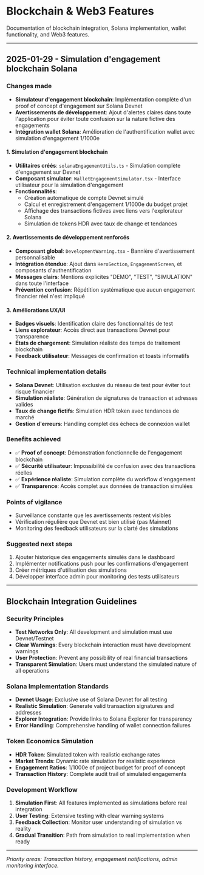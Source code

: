 
# Blockchain & Web3 Features

Documentation of blockchain integration, Solana implementation, wallet functionality, and Web3 features.

---

## 2025-01-29 - Simulation d'engagement blockchain Solana

### Changes made
- **Simulateur d'engagement blockchain**: Implémentation complète d'un proof of concept d'engagement sur Solana Devnet
- **Avertissements de développement**: Ajout d'alertes claires dans toute l'application pour éviter toute confusion sur la nature fictive des engagements
- **Intégration wallet Solana**: Amélioration de l'authentification wallet avec simulation d'engagement 1/1000e

#### 1. Simulation d'engagement blockchain
- **Utilitaires créés**: `solanaEngagementUtils.ts` - Simulation complète d'engagement sur Devnet
- **Composant simulator**: `WalletEngagementSimulator.tsx` - Interface utilisateur pour la simulation d'engagement
- **Fonctionnalités**: 
  - Création automatique de compte Devnet simulé
  - Calcul et enregistrement d'engagement 1/1000e du budget projet
  - Affichage des transactions fictives avec liens vers l'explorateur Solana
  - Simulation de tokens HDR avec taux de change et tendances

#### 2. Avertissements de développement renforcés
- **Composant global**: `DevelopmentWarning.tsx` - Bannière d'avertissement personnalisable
- **Intégration étendue**: Ajout dans `HeroSection`, `EngagementScreen`, et composants d'authentification
- **Messages clairs**: Mentions explicites "DEMO", "TEST", "SIMULATION" dans toute l'interface
- **Prévention confusion**: Répétition systématique que aucun engagement financier réel n'est impliqué

#### 3. Améliorations UX/UI
- **Badges visuels**: Identification claire des fonctionnalités de test
- **Liens explorateur**: Accès direct aux transactions Devnet pour transparence
- **États de chargement**: Simulation réaliste des temps de traitement blockchain
- **Feedback utilisateur**: Messages de confirmation et toasts informatifs

### Technical implementation details
- **Solana Devnet**: Utilisation exclusive du réseau de test pour éviter tout risque financier
- **Simulation réaliste**: Génération de signatures de transaction et adresses valides
- **Taux de change fictifs**: Simulation HDR token avec tendances de marché
- **Gestion d'erreurs**: Handling complet des échecs de connexion wallet

### Benefits achieved
- ✅ **Proof of concept**: Démonstration fonctionnelle de l'engagement blockchain
- ✅ **Sécurité utilisateur**: Impossibilité de confusion avec des transactions réelles
- ✅ **Expérience réaliste**: Simulation complète du workflow d'engagement
- ✅ **Transparence**: Accès complet aux données de transaction simulées

### Points of vigilance
- Surveillance constante que les avertissements restent visibles
- Vérification régulière que Devnet est bien utilisé (pas Mainnet)
- Monitoring des feedback utilisateurs sur la clarté des simulations

### Suggested next steps
1. Ajouter historique des engagements simulés dans le dashboard
2. Implémenter notifications push pour les confirmations d'engagement
3. Créer métriques d'utilisation des simulations
4. Développer interface admin pour monitoring des tests utilisateurs

---

## Blockchain Integration Guidelines

### Security Principles
- **Test Networks Only**: All development and simulation must use Devnet/Testnet
- **Clear Warnings**: Every blockchain interaction must have development warnings
- **User Protection**: Prevent any possibility of real financial transactions
- **Transparent Simulation**: Users must understand the simulated nature of all operations

### Solana Implementation Standards
- **Devnet Usage**: Exclusive use of Solana Devnet for all testing
- **Realistic Simulation**: Generate valid transaction signatures and addresses
- **Explorer Integration**: Provide links to Solana Explorer for transparency
- **Error Handling**: Comprehensive handling of wallet connection failures

### Token Economics Simulation
- **HDR Token**: Simulated token with realistic exchange rates
- **Market Trends**: Dynamic rate simulation for realistic experience
- **Engagement Ratios**: 1/1000e of project budget for proof of concept
- **Transaction History**: Complete audit trail of simulated engagements

### Development Workflow
1. **Simulation First**: All features implemented as simulations before real integration
2. **User Testing**: Extensive testing with clear warning systems
3. **Feedback Collection**: Monitor user understanding of simulation vs reality
4. **Gradual Transition**: Path from simulation to real implementation when ready

---

*Priority areas: Transaction history, engagement notifications, admin monitoring interface.*
